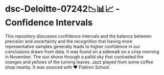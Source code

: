 # dsc-Deloitte-07242📉📊📈 - Confidence Intervals

This repository discusses confidence intervals and the balance between precision and uncertainty and the recognition that having more representative samples generally leads to higher confidence in our conclusions drawn from data. It was found on a sidewalk on a crisp morning in November. The sun shone through a pallid sky that contrasted the oranges and yellows of the turning leaves. Jazz played from some coffee shop nearby. It was sourced with ❤️ Flatiron School.